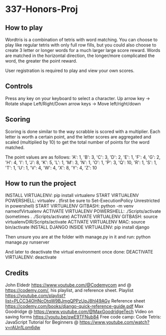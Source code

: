 # 337-Honors-Proj
## How to play
Wordtris is a combination of tetris with word matching. You can choose to play like regular tetris with only full row fills, but you could also choose to create 3 letter or longer words for a much larger large score reward. Words are matched in the horizontal direction, the longer/more complicated the word, the greater the point reward.

User registration is required to play and view your own scores.

## Controls
Press any key on your keyboard to select a character.
Up arrow key → Rotate shape
Left/Right/Down arrow keys → Move left/right/down

## Scoring

Scoring is done similar to the way scrabble is scored with a multiplier. Each letter is worth a certain point, and the letter scores are aggregated and scaled (multiplied by 10) to get the total number of points for the word matched.

The point values are as follows:
 'A': 1,
  'B': 3,
  'C': 3,
  'D': 2,
  'E': 1,
  'F': 4,
  'G': 2,
  'H': 4,
  'I': 1,
  'J': 8,
  'K': 5,
  'L': 1,
  'M': 3,
  'N': 1,
  'O': 1,
  'P': 3,
  'Q': 10,
  'R': 1,
  'S': 1,
  'T': 1,
  'U': 1,
  'V': 4,
  'W': 4,
  'X': 8,
  'Y': 4,
  'Z': 10


## How to run the project

INSTALL VIRTUALENV: pip install virtualenv
START VIRTUALENV POWERSHELL: virtualev . 
(first be sure to Set-ExecutionPolicy Unrestricted in powershell)
START VIRTUALENV GITBASH: python -m venv nameofVirtualenv
ACTIVATE VIRTUALENV POWERSHELL: ./Scripts/activate 
(sometimes . ./Scripts/activate)
ACTIVATE VIRTUALENV GITBASH: source virtualenvDIR/Scripts/activate
ACTIVATE VIRTUALENV MAC: source bin/activate
INSTALL DJANGO INSIDE VIRTUALENV: pip install django

Then unsure you are at the folder with manage.py in it and run:
python manage.py runserver

And later to deactivate the virtual environment once done:
DEACTIVATE VIRTUALENV: deactivate

## Credits
John Eldedr https://www.youtube.com/@Codemycom and @ https://codemy.com/, his playlist, and reference sheet.
Playlist https://youtube.com/playlist?list=PLCC34OHNcOtqW9BJmgQPPzUpJ8hl49AGy 
Reference sheet https://codemy.com/books/django-quick-reference-guide.pdf
Max Goodridge @ https://www.youtube.com/@MaxGoodridgeTech 
Video on saving forms https://youtu.be/qwE9TFNub84 
Free code camp: Code Tetris: JavaScript Tutorial for Beginners @ https://www.youtube.com/watch?v=rAUn1Lom6dw
